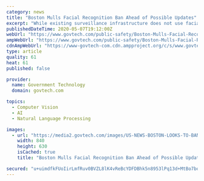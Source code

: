 ```yaml
---
category: news
title: "Boston Mulls Facial Recognition Ban Ahead of Possible Updates"
excerpt: "While existing surveillance infrastructure does not use facial recognition technology, potential updates to the system could make it possible. Officials are considering a prohibition on the controversial technology."
publishedDateTime: 2020-05-07T19:12:00Z
webUrl: "https://www.govtech.com/public-safety/Boston-Mulls-Facial-Recognition-Ban-Ahead-of-Possible-Updates.html"
ampWebUrl: "https://www.govtech.com/public-safety/Boston-Mulls-Facial-Recognition-Ban-Ahead-of-Possible-Updates.html?AMP"
cdnAmpWebUrl: "https://www-govtech-com.cdn.ampproject.org/c/s/www.govtech.com/public-safety/Boston-Mulls-Facial-Recognition-Ban-Ahead-of-Possible-Updates.html?AMP"
type: article
quality: 61
heat: 61
published: false

provider:
  name: Government Technology
  domain: govtech.com

topics:
  - Computer Vision
  - AI
  - Natural Language Processing

images:
  - url: "https://media2.govtech.com/images/US-NEWS-BOSTON-LOOKS-TO-BAN-FACIAL-MLV.JPG"
    width: 840
    height: 630
    isCached: true
    title: "Boston Mulls Facial Recognition Ban Ahead of Possible Updates"

secured: "u+uimdfkFUoIirLmfRuv0BVZL8lK4vReBcYDFDBhk5n8953lPq13d+MtBo7boxDXnXoNIJ+PsYwmejlpJOF+XJKcuqGHQ1cgUqFrdOP/pBRRMy6sdJtV1yq2RiofS7Stsgn82g2IiR5eF2euRxGnkL8/8L0t5tdqJ3yFcOpa20i+NVDiujBrxX2uYrEdMnwD+JS+M4w1ir6nSxLopi5tjvK2ayTu8vMabgN1d7xrFmrxKKCM+I4z35fxE7V2lg0epDkOwkBi8PrVA5WI6hREyUame5GM9fQvSplQQFhcrTFaVNidC1P/wwpsosGE1gnDkF7ZPKw8mse5YHajrpC5tg+CXf4GBW2vaotc0w63eiSFryAgjjmj4xyzmtgS2vwPsjR8ypQLCAD/BsQwH1XYsEFkFNBnrIa99W2ERKGEmAZ3+W5T1vQGF7yCt/UVgcdh7R/Viu5BhwnPOnrgjwjug17DWm2e7djPsxiaQkywJZo=;hTTbGVAx8QgqaO9OlyCGLg=="
---
```


